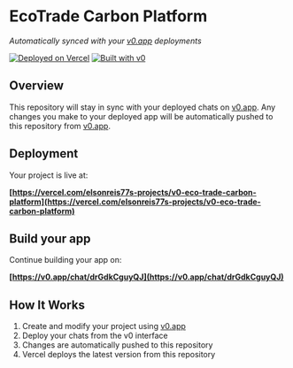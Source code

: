 # EcoTrade Carbon Platform

*Automatically synced with your [v0.app](https://v0.app) deployments*

[![Deployed on Vercel](https://img.shields.io/badge/Deployed%20on-Vercel-black?style=for-the-badge&logo=vercel)](https://vercel.com/elsonreis77s-projects/v0-eco-trade-carbon-platform)
[![Built with v0](https://img.shields.io/badge/Built%20with-v0.app-black?style=for-the-badge)](https://v0.app/chat/drGdkCguyQJ)

## Overview

This repository will stay in sync with your deployed chats on [v0.app](https://v0.app).
Any changes you make to your deployed app will be automatically pushed to this repository from [v0.app](https://v0.app).

## Deployment

Your project is live at:

**[https://vercel.com/elsonreis77s-projects/v0-eco-trade-carbon-platform](https://vercel.com/elsonreis77s-projects/v0-eco-trade-carbon-platform)**

## Build your app

Continue building your app on:

**[https://v0.app/chat/drGdkCguyQJ](https://v0.app/chat/drGdkCguyQJ)**

## How It Works

1. Create and modify your project using [v0.app](https://v0.app)
2. Deploy your chats from the v0 interface
3. Changes are automatically pushed to this repository
4. Vercel deploys the latest version from this repository